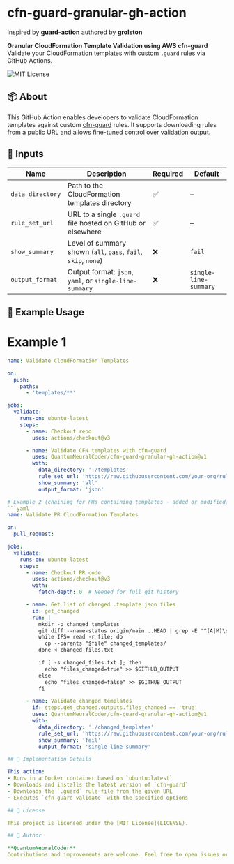 # cfn-guard-granular-gh-action
Inspired by **guard-action** authored by __grolston__

**Granular CloudFormation Template Validation using AWS cfn-guard**  
Validate your CloudFormation templates with custom `.guard` rules via GitHub Actions.

![MIT License](https://img.shields.io/badge/license-MIT-blue.svg)

## 📦 About

This GitHub Action enables developers to validate CloudFormation templates against custom [cfn-guard](https://github.com/aws-cloudformation/cloudformation-guard) rules. It supports downloading rules from a public URL and allows fine-tuned control over validation output.

## 🚀 Inputs

| Name               | Description                                                                 | Required | Default               |
|--------------------|-----------------------------------------------------------------------------|----------|------------------------|
| `data_directory`   | Path to the CloudFormation templates directory                              | ✅       | –                      |
| `rule_set_url`     | URL to a single `.guard` file hosted on GitHub or elsewhere                 | ✅       | –                      |
| `show_summary`     | Level of summary shown (`all`, `pass`, `fail`, `skip`, `none`)              | ❌       | `fail`                 |
| `output_format`    | Output format: `json`, `yaml`, or `single-line-summary`                     | ❌       | `single-line-summary` |

## 📂 Example Usage

# Example 1
```yaml
name: Validate CloudFormation Templates

on:
  push:
    paths:
      - 'templates/**'

jobs:
  validate:
    runs-on: ubuntu-latest
    steps:
      - name: Checkout repo
        uses: actions/checkout@v3

      - name: Validate CFN templates with cfn-guard
        uses: QuantumNeuralCoder/cfn-guard-granular-gh-action@v1
        with:
          data_directory: './templates'
          rule_set_url: 'https://raw.githubusercontent.com/your-org/rules-repo/main/custom.guard'
          show_summary: 'all'
          output_format: 'json'

# Example 2 (chaining for PRs containing templates - added or modified)
```yaml
name: Validate PR CloudFormation Templates

on:
  pull_request:

jobs:
  validate:
    runs-on: ubuntu-latest
    steps:
      - name: Checkout PR code
        uses: actions/checkout@v3
        with:
          fetch-depth: 0  # Needed for full git history

      - name: Get list of changed .template.json files
        id: get_changed
        run: |
          mkdir -p changed_templates
          git diff --name-status origin/main...HEAD | grep -E '^(A|M)\s+.*\.template\.json$' | awk '{print $2}' > changed_files.txt
          while IFS= read -r file; do
            cp --parents "$file" changed_templates/
          done < changed_files.txt

          if [ -s changed_files.txt ]; then
            echo "files_changed=true" >> $GITHUB_OUTPUT
          else
            echo "files_changed=false" >> $GITHUB_OUTPUT
          fi

      - name: Validate changed templates
        if: steps.get_changed.outputs.files_changed == 'true'
        uses: QuantumNeuralCoder/cfn-guard-granular-gh-action@v1
        with:
          data_directory: './changed_templates'
          rule_set_url: 'https://raw.githubusercontent.com/your-org/rules/main/custom.guard'
          show_summary: 'fail'
          output_format: 'single-line-summary'

## 🧱 Implementation Details

This action:
- Runs in a Docker container based on `ubuntu:latest`
- Downloads and installs the latest version of `cfn-guard`
- Downloads the `.guard` rule file from the given URL
- Executes `cfn-guard validate` with the specified options

## 📜 License

This project is licensed under the [MIT License](LICENSE).

## 👤 Author

**QuantumNeuralCoder**  
Contributions and improvements are welcome. Feel free to open issues or pull requests!
